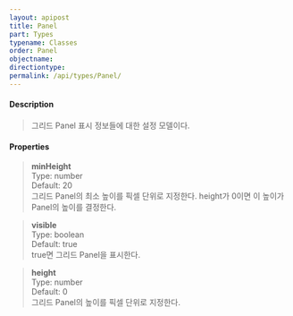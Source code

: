 ```yaml
---
layout: apipost
title: Panel
part: Types
typename: Classes
order: Panel
objectname: 
directiontype: 
permalink: /api/types/Panel/
---
```



#### Description

> 그리드 Panel 표시 정보들에 대한 설정 모델이다.

#### Properties

> **minHeight**  
> Type: number  
> Default: 20   
> 그리드 Panel의 최소 높이를 픽셀 단위로 지정한다. height가 0이면 이 높이가 Panel의 높이를 결정한다. 

> **visible**    
> Type: boolean   
> Default: true   
> true면 그리드 Panel을 표시한다.

> **height**  
> Type: number  
> Default: 0  
> 그리드 Panel의 높이를 픽셀 단위로 지정한다. 


